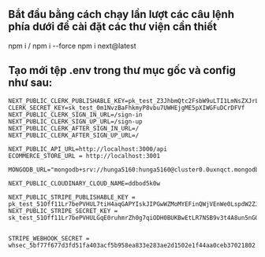 ## Bắt đầu bằng cách chạy lần lượt các câu lệnh phía dưới để cài đặt các thư viện cần thiết

npm i / npm i --force
npm i next@latest

## Tạo mới tệp .env trong thư mục gốc và config như sau:

``` 
NEXT_PUBLIC_CLERK_PUBLISHABLE_KEY=pk_test_Z3JhbmQtc2FsbW9uLTI1LmNsZXJrLmFjY291bnRzLmRldiQ
CLERK_SECRET_KEY=sk_test_0m1NvzBaFhkmyP8vbu7UWHEjgME5pXIWGFuDCrDFVf
NEXT_PUBLIC_CLERK_SIGN_IN_URL=/sign-in
NEXT_PUBLIC_CLERK_SIGN_UP_URL=/sign-up
NEXT_PUBLIC_CLERK_AFTER_SIGN_IN_URL=/
NEXT_PUBLIC_CLERK_AFTER_SIGN_UP_URL=/

NEXT_PUBLIC_API_URL=http://localhost:3000/api
ECOMMERCE_STORE_URL = http://localhost:3001

MONGODB_URL="mongodb+srv://hunga5160:hunga5160@cluster0.0uxnqct.mongodb.net/Borcella_Admin"

NEXT_PUBLIC_CLOUDINARY_CLOUD_NAME=ddbod5k0w

NEXT_PUBLIC_STRIPE_PUBLISHABLE_KEY = pk_test_51Off11Lr7bePVHUL7tiH4aqGAPYIskJIPGwWZMoMYEFinQWjVEnWe0LspdW2ZJ42kazuTAj5JRafOp916mIHSi9D00XjOUqeml
NEXT_PUBLIC_STRIPE_SECRET_KEY = sk_test_51Off11Lr7bePVHULGqE0ruhmrZh0g7qiODH0BUKBwEtLR7NSB9v3t4A8un5nGQZAqBHKjHvUcL0Oo3iMPYoO8CNN00eUfak8Kp


STRIPE_WEBHOOK_SECRET = whsec_5bf77f677d3fd51fa403acf5b958ea833e283ae2d1502e1f44aa0ceb37021802
```


